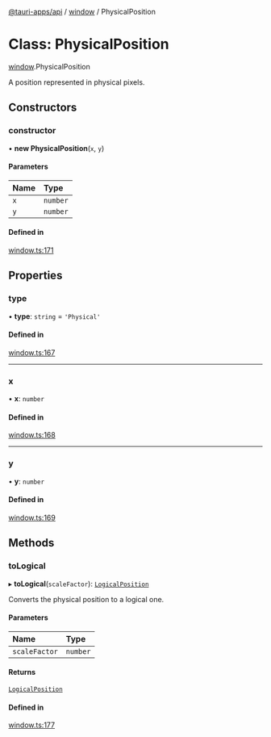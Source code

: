 [@tauri-apps/api](../README.md) / [window](../modules/window.md) / PhysicalPosition

# Class: PhysicalPosition

[window](../modules/window.md).PhysicalPosition

A position represented in physical pixels.

## Constructors

### constructor

• **new PhysicalPosition**(`x`, `y`)

#### Parameters

| Name | Type |
| :------ | :------ |
| `x` | `number` |
| `y` | `number` |

#### Defined in

[window.ts:171](https://github.com/tauri-apps/tauri/blob/4541eaf/tooling/api/src/window.ts#L171)

## Properties

### type

• **type**: `string` = `'Physical'`

#### Defined in

[window.ts:167](https://github.com/tauri-apps/tauri/blob/4541eaf/tooling/api/src/window.ts#L167)

___

### x

• **x**: `number`

#### Defined in

[window.ts:168](https://github.com/tauri-apps/tauri/blob/4541eaf/tooling/api/src/window.ts#L168)

___

### y

• **y**: `number`

#### Defined in

[window.ts:169](https://github.com/tauri-apps/tauri/blob/4541eaf/tooling/api/src/window.ts#L169)

## Methods

### toLogical

▸ **toLogical**(`scaleFactor`): [`LogicalPosition`](window.LogicalPosition.md)

Converts the physical position to a logical one.

#### Parameters

| Name | Type |
| :------ | :------ |
| `scaleFactor` | `number` |

#### Returns

[`LogicalPosition`](window.LogicalPosition.md)

#### Defined in

[window.ts:177](https://github.com/tauri-apps/tauri/blob/4541eaf/tooling/api/src/window.ts#L177)
